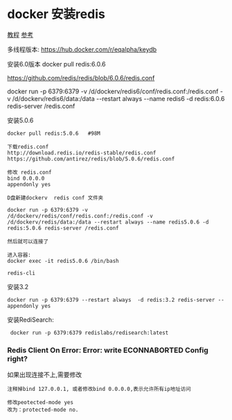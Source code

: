 # docker 安装redis
[教程](https://hub.docker.com/_/redis)
[参考](https://www.mgchen.com/268.html)




多线程版本:
https://hub.docker.com/r/eqalpha/keydb


安装6.0版本
docker pull redis:6.0.6

https://github.com/redis/redis/blob/6.0.6/redis.conf

docker run -p 6379:6379 -v /d/dockerv/redis6/conf/redis.conf:/redis.conf -v /d/dockerv/redis6/data:/data --restart always --name redis6 -d redis:6.0.6 redis-server /redis.conf



安装5.0.6
```
docker pull redis:5.0.6   #98M

下载redis.conf
http://download.redis.io/redis-stable/redis.conf
https://github.com/antirez/redis/blob/5.0.6/redis.conf

修改 redis.conf
bind 0.0.0.0
appendonly yes

D盘新建dockerv  redis conf 文件夹 

docker run -p 6379:6379 -v /d/dockerv/redis/conf/redis.conf:/redis.conf -v /d/dockerv/redis/data:/data --restart always --name redis5.0.6 -d redis:5.0.6 redis-server /redis.conf

然后就可以连接了

进入容器:
docker exec -it redis5.0.6 /bin/bash

redis-cli

```

安装3.2
```
docker run -p 6379:6379 --restart always  -d redis:3.2 redis-server --appendonly yes
```

安装RediSearch:
```
 docker run -p 6379:6379 redislabs/redisearch:latest
```

### Redis Client On Error: Error: write ECONNABORTED Config right?
如果出现连接不上,需要修改
```
注释掉bind 127.0.0.1, 或者修改bind 0.0.0.0,表示允许所有ip地址访问

修改peotected-mode yes
改为：protected-mode no.
```